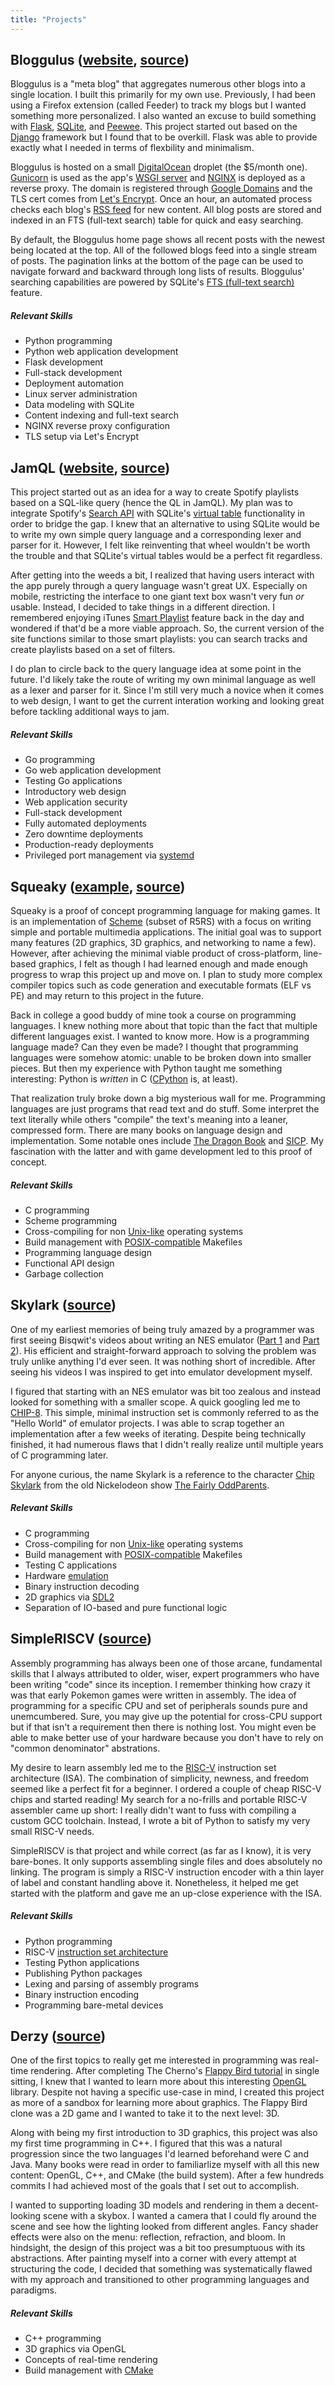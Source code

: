 ```yaml
---
title: "Projects"
---
```

## Bloggulus ([website](https://bloggulus.com), [source](https://github.com/theandrew168/bloggulus))
Bloggulus is a "meta blog" that aggregates numerous other blogs into a single location.
I built this primarily for my own use.
Previously, I had been using a Firefox extension (called Feeder) to track my blogs but I wanted something more personalized.
I also wanted an excuse to build something with [Flask](https://flask.palletsprojects.com/en/1.1.x/), [SQLite](https://www.sqlite.org/index.html), and [Peewee](phttp://docs.peewee-orm.com/en/latest/).
This project started out based on the [Django](https://www.djangoproject.com/) framework but I found that to be overkill.
Flask was able to provide exactly what I needed in terms of flexbility and minimalism.

Bloggulus is hosted on a small [DigitalOcean](https://www.digitalocean.com/) droplet (the $5/month one).
[Gunicorn](https://gunicorn.org/) is used as the app's [WSGI server](https://www.python.org/dev/peps/pep-3333/) and [NGINX](http://nginx.org/) is deployed as a reverse proxy.
The domain is registered through [Google Domains](http://nginx.org/) and the TLS cert comes from [Let's Encrypt](https://letsencrypt.org/).
Once an hour, an automated process checks each blog's [RSS feed](https://en.wikipedia.org/wiki/RSS) for new content.
All blog posts are stored and indexed in an FTS (full-text search) table for quick and easy searching.

By default, the Bloggulus home page shows all recent posts with the newest being located at the top.
All of the followed blogs feed into a single stream of posts.
The pagination links at the bottom of the page can be used to navigate forward and backward through long lists of results.
Bloggulus' searching capabilities are powered by SQLite's [FTS (full-text search)](https://www.sqlite.org/fts3.html) feature.

##### Relevant Skills
* Python programming
* Python web application development
* Flask development
* Full-stack development
* Deployment automation
* Linux server administration
* Data modeling with SQLite
* Content indexing and full-text search
* NGINX reverse proxy configuration
* TLS setup via Let's Encrypt

## JamQL ([website](https://jamql.com), [source](https://github.com/theandrew168/jamql))
This project started out as an idea for a way to create Spotify playlists based on a SQL-like query (hence the QL in JamQL).
My plan was to integrate Spotify's [Search API](https://developer.spotify.com/documentation/web-api/reference/search/search/) with SQLite's [virtual table](https://www.sqlite.org/vtab.html) functionality in order to bridge the gap.
I knew that an alternative to using SQLite would be to write my own simple query language and a corresponding lexer and parser for it.
However, I felt like reinventing that wheel wouldn't be worth the trouble and that SQLite's virtual tables would be a perfect fit regardless.

After getting into the weeds a bit, I realized that having users interact with the app purely through a query language wasn't great UX.
Especially on mobile, restricting the interface to one giant text box wasn't very fun _or_ usable.
Instead, I decided to take things in a different direction.
I remembered enjoying iTunes [Smart Playlist](https://support.apple.com/guide/itunes/use-smart-playlists-itns3001/mac) feature back in the day and wondered if that'd be a more viable approach.
So, the current version of the site functions similar to those smart playlists: you can search tracks and create playlists based on a set of filters.

I do plan to circle back to the query language idea at some point in the future.
I'd likely take the route of writing my own minimal language as well as a lexer and parser for it.
Since I'm still very much a novice when it comes to web design, I want to get the current interation working and looking great before tackling additional ways to jam.

##### Relevant Skills
* Go programming
* Go web application development
* Testing Go applications
* Introductory web design
* Web application security
* Full-stack development
* Fully automated deployments
* Zero downtime deployments
* Production-ready deployments
* Privileged port management via [systemd](https://www.freedesktop.org/software/systemd/man/systemd.socket.html)

## Squeaky ([example](https://github.com/theandrew168/squeaky/blob/master/examples/breakout.scm), [source](https://github.com/theandrew168/squeaky))
Squeaky is a proof of concept programming language for making games.
It is an implementation of [Scheme](https://en.wikipedia.org/wiki/Scheme_(programming_language)) (subset of R5RS) with a focus on writing simple and portable multimedia applications.
The initial goal was to support many features (2D graphics, 3D graphics, and networking to name a few).
However, after achieving the minimal viable product of cross-platform, line-based graphics, I felt as though I had learned enough and made enough progress to wrap this project up and move on.
I plan to study more complex compiler topics such as code generation and executable formats (ELF vs PE) and may return to this project in the future.

Back in college a good buddy of mine took a course on programming languages.
I knew nothing more about that topic than the fact that multiple different languages exist.
I wanted to know more.
How is a programming language made?
Can they even be made?
I thought that programming languages were somehow atomic: unable to be broken down into smaller pieces.
But then my experience with Python taught me something interesting: Python is _written_ in C ([CPython](https://github.com/python/cpython) is, at least).

That realization truly broke down a big mysterious wall for me.
Programming languages are just programs that read text and do stuff.
Some interpret the text literally while others "compile" the text's meaning into a leaner, compressed form.
There are many books on language design and implementation.
Some notable ones include [The Dragon Book](https://en.wikipedia.org/wiki/Compilers:_Principles,_Techniques,_and_Tools) and [SICP](https://en.wikipedia.org/wiki/Structure_and_Interpretation_of_Computer_Programs).
My fascination with the latter and with game development led to this proof of concept.

##### Relevant Skills
* C programming
* Scheme programming
* Cross-compiling for non [Unix-like](https://en.wikipedia.org/wiki/Unix-like) operating systems
* Build management with [POSIX-compatible](https://pubs.opengroup.org/onlinepubs/009695399/utilities/make.html) Makefiles
* Programming language design
* Functional API design
* Garbage collection

## Skylark ([source](https://github.com/theandrew168/skylark))
One of my earliest memories of being truly amazed by a programmer was first seeing Bisqwit's videos about writing an NES emulator ([Part 1](https://www.youtube.com/watch?v=y71lli8MS8s) and [Part 2](https://www.youtube.com/watch?v=XZWw745wPXY)).
His efficient and straight-forward approach to solving the problem was truly unlike anything I'd ever seen.
It was nothing short of incredible.
After seeing his videos I was inspired to get into emulator development myself.

I figured that starting with an NES emulator was bit too zealous and instead looked for something with a smaller scope.
A quick googling led me to [CHIP-8](https://en.wikipedia.org/wiki/CHIP-8).
This simple, minimal instruction set is commonly referred to as the "Hello World" of emulator projects.
I was able to scrap together an implementation after a few weeks of iterating.
Despite being technically finished, it had numerous flaws that I didn't really realize until multiple years of C programming later.

For anyone curious, the name Skylark is a reference to the character [Chip Skylark](https://en.wikipedia.org/wiki/Chris_Kirkpatrick) from the old Nickelodeon show [The Fairly OddParents](https://en.wikipedia.org/wiki/The_Fairly_OddParents).

##### Relevant Skills
* C programming
* Cross-compiling for non [Unix-like](https://en.wikipedia.org/wiki/Unix-like) operating systems
* Build management with [POSIX-compatible](https://pubs.opengroup.org/onlinepubs/009695399/utilities/make.html) Makefiles
* Testing C applications
* Hardware [emulation](https://en.wikipedia.org/wiki/Emulator)
* Binary instruction decoding
* 2D graphics via [SDL2](https://www.libsdl.org/)
* Separation of IO-based and pure functional logic

## SimpleRISCV ([source](https://github.com/theandrew168/simpleriscv))
Assembly programming has always been one of those arcane, fundamental skills that I always attributed to older, wiser, expert programmers who have been writing "code" since its inception.
I remember thinking how crazy it was that early Pokemon games were written in assembly.
The idea of programming for a specific CPU and set of peripherals sounds pure and unemcumbered.
Sure, you may give up the potential for cross-CPU support but if that isn't a requirement then there is nothing lost.
You might even be able to make better use of your hardware because you don't have to rely on "common denominator" abstrations.

My desire to learn assembly led me to the [RISC-V](https://en.wikipedia.org/wiki/RISC-V) instruction set architecture (ISA).
The combination of simplicity, newness, and freedom seemed like a perfect fit for a beginner.
I ordered a couple of cheap RISC-V chips and started reading!
My search for a no-frills and portable RISC-V assembler came up short: I really didn't want to fuss with compiling a custom GCC toolchain.
Instead, I wrote a bit of Python to satisfy my very small RISC-V needs.

SimpleRISCV is that project and while correct (as far as I know), it is very bare-bones.
It only supports assembling single files and does absolutely no linking.
The program is simply a RISC-V instruction encoder with a thin layer of label and constant handling above it.
Nonetheless, it helped me get started with the platform and gave me an up-close experience with the ISA.

##### Relevant Skills
* Python programming
* RISC-V [instruction set architecture](https://riscv.org/specifications/)
* Testing Python applications
* Publishing Python packages
* Lexing and parsing of assembly programs
* Binary instruction encoding
* Programming bare-metal devices

## Derzy ([source](https://github.com/theandrew168/derzy))
One of the first topics to really get me interested in programming was real-time rendering.
After completing The Cherno's [Flappy Bird tutorial](https://www.youtube.com/watch?v=527bR2JHSR0) in single sitting, I knew that I wanted to learn more about this interesting [OpenGL](https://en.wikipedia.org/wiki/OpenGL) library.
Despite not having a specific use-case in mind, I created this project as more of a sandbox for learning more about graphics.
The Flappy Bird clone was a 2D game and I wanted to take it to the next level: 3D.

Along with being my first introduction to 3D graphics, this project was also my first time programming in C++.
I figured that this was a natural progression since the two languages I'd learned beforehand were C and Java.
Many books were read in order to familiarlize myself with all this new content: OpenGL, C++, and CMake (the build system).
After a few hundreds commits I had achieved most of the goals that I set out to accomplish.

I wanted to supporting loading 3D models and rendering in them a decent-looking scene with a skybox.
I wanted a camera that I could fly around the scene and see how the lighting looked from different angles.
Fancy shader effects were also on the menu: reflection, refraction, and bloom.
In hindsight, the design of this project was a bit too presumptuous with its abstractions.
After painting myself into a corner with every attempt at structuring the code, I decided that something was systematically flawed with my approach and transitioned to other programming languages and paradigms.

##### Relevant Skills
* C++ programming
* 3D graphics via OpenGL
* Concepts of real-time rendering
* Build management with [CMake](https://cmake.org/)

